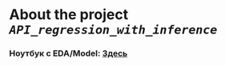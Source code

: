 # About the project ***`API_regression_with_inference`***

### Ноутбук с EDA/Model: [Здесь](src/ml/notebooks/regression_with_inference_pro.ipynb)


